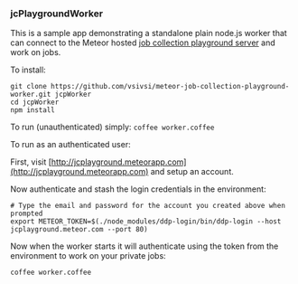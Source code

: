 ### jcPlaygroundWorker

This is a sample app demonstrating a standalone plain node.js worker that can connect to the Meteor hosted [job collection playground server](http://jcplayground.meteorapp.com) and work on jobs.

To install:

```
git clone https://github.com/vsivsi/meteor-job-collection-playground-worker.git jcpWorker
cd jcpWorker
npm install
```

To run (unauthenticated) simply: `coffee worker.coffee`

To run as an authenticated user:

First, visit [http://jcplayground.meteorapp.com](http://jcplayground.meteorapp.com) and setup an account.

Now authenticate and stash the login credentials in the environment:
```
# Type the email and password for the account you created above when prompted
export METEOR_TOKEN=$(./node_modules/ddp-login/bin/ddp-login --host jcplayground.meteor.com --port 80)
```

Now when the worker starts it will authenticate using the token from the environment to work on your private jobs:
```
coffee worker.coffee
```
